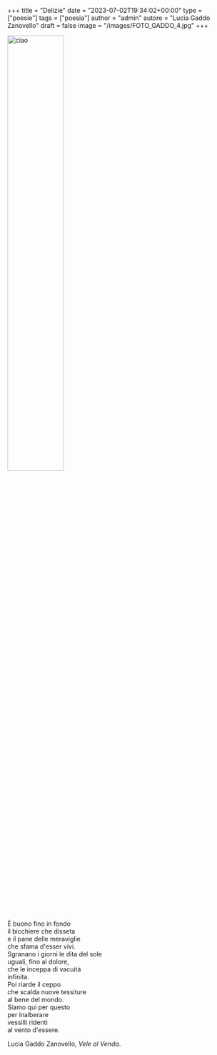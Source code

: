 +++
title = "Delizie"
date = "2023-07-02T19:34:02+00:00"
type = ["poesie"]
tags = ["poesia"]
author = "admin"
autore = "Lucia Gaddo Zanovello"
draft = false
image = "/images/FOTO_GADDO_4.jpg"
+++


<img src="/images/FOTO_GADDO_4.jpg" alt="ciao" width="50%">

<br> <!-- Primo spazio tra l'immagine e il testo -->
È buono fino in fondo  
il bicchiere che disseta  
e il pane delle meraviglie  
che sfama d'esser vivi.  
Sgranano i giorni le dita del sole  
uguali, fino al dolore,  
che le inceppa di vacuità  
infinita.  
Poi riarde il ceppo  
che scalda nuove tessiture  
al bene del mondo.  
Siamo qui per questo  
per inalberare  
vessilli ridenti  
al vento d'essere.  <br>

Lucia Gaddo Zanovello, *Vele al Venda*.
